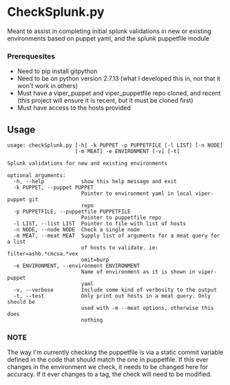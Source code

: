 # CheckSplunk.py
Meant to assist in completing initial splunk validations in new or existing environments based on puppet yaml, and the splunk puppetfile module

### Prerequesites

* Need to pip install gitpython
* Need to be on python version 2.7.13 (what I developed this in, not that it won't work in others)
* Must have a viper_puppet and viper_puppetfile repo cloned, and recent (this project will ensure it is recent, but it must be cloned first)
* Must have access to the hosts provided

Usage
------------------------------------

```
usage: checkSplunk.py [-h] -k PUPPET -p PUPPETFILE [-l LIST] [-n NODE]
                      [-m MEAT] -e ENVIRONMENT [-v] [-t]

Splunk validations for new and existing environments

optional arguments:
  -h, --help            show this help message and exit
  -k PUPPET, --puppet PUPPET
                        Pointer to environment yaml in local viper-puppet git
                        repo
  -p PUPPETFILE, --puppetfile PUPPETFILE
                        Pointer to puppetfile repo
  -l LIST, --list LIST  Pointer to file with list of hosts
  -n NODE, --node NODE  Check a single node
  -m MEAT, --meat MEAT  Supply list of arguments for a meat query for a list
                        of hosts to validate. ie: filter=ashb.*cmcsa.*vex
                        omit=burp
  -e ENVIRONMENT, --environment ENVIRONMENT
                        Name of environment as it is shown in viper-puppet
                        yaml
  -v, --verbose         Include some kind of verbosity to the output
  -t, --test            Only print out hosts in a meat query. Only should be
                        used with -m --meat options, otherwise this does
                        nothing
```                        

### NOTE
The way I'm currently checking the puppetfile is via a static commit variable defined in the code that should match the one in puppetfile.  If this ever changes in the environment we check, it needs to be changed here for accuracy.  If it ever changes to a tag, the check will need to be modified.  
